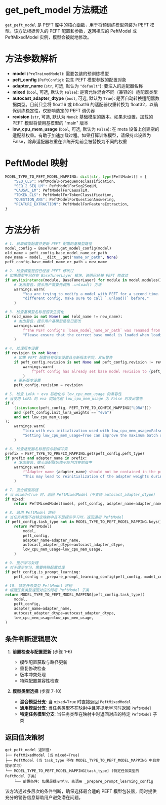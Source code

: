 # get_peft_model 方法概述

`get_peft_model` 是 PEFT 库中的核心函数，用于将预训练模型包装为 PEFT 模型。该方法根据传入的 PEFT 配置和参数，返回相应的 PeftModel 或 PeftMixedModel 实例，模型会被就地修改。

# 方法参数解析

- **model** (`PreTrainedModel`): 需要包装的预训练模型
- **peft_config** (`PeftConfig`): 包含 PEFT 模型参数的配置对象
- **adapter_name** (`str`, 可选, 默认为 `"default"`): 要注入的适配器名称
- **mixed** (`bool`, 可选, 默认为 `False`): 是否允许混合不同（兼容的）适配器类型
- **autocast_adapter_dtype** (`bool`, 可选, 默认为 `True`): 是否自动转换适配器数据类型。目前只会将 float16 或 bfloat16 的适配器权重转换为 float32，以确保训练稳定性，仅影响选定的 PEFT 调优器
- **revision** (`str`, 可选, 默认为 `None`): 基础模型的版本。如果未设置，加载的 PEFT 模型将使用基模型的 "main" 版本
- **low_cpu_mem_usage** (`bool`, 可选, 默认为 `False`): 在 meta 设备上创建空的适配器权重。有助于加速加载过程。如果打算训练模型，请保持此设置为 False，除非适配器权重在训练开始前会被替换为不同的权重

# PeftModel 映射

```python
MODEL_TYPE_TO_PEFT_MODEL_MAPPING: dict[str, type[PeftModel]] = {
    "SEQ_CLS": PeftModelForSequenceClassification,
    "SEQ_2_SEQ_LM": PeftModelForSeq2SeqLM,
    "CAUSAL_LM": PeftModelForCausalLM,
    "TOKEN_CLS": PeftModelForTokenClassification,
    "QUESTION_ANS": PeftModelForQuestionAnswering,
    "FEATURE_EXTRACTION": PeftModelForFeatureExtraction,
}
```

# 方法分析

```python
# 1. 获取模型配置并更新 PEFT 配置的基模型路径
model_config = BaseTuner.get_model_config(model)
old_name = peft_config.base_model_name_or_path
new_name = model.__dict__.get("name_or_path", None)
peft_config.base_model_name_or_path = new_name

# 2. 检查模型是否已经被 PEFT 修改过
# 如果模型中已存在 BaseTunerLayer 模块，说明已经被 PEFT 修改过
if any(isinstance(module, BaseTunerLayer) for module in model.modules()):
    # 发出警告，提示用户需要先调用 .unload() 方法
    warnings.warn(
        "You are trying to modify a model with PEFT for a second time. If you want to reload the model with a "
        "different config, make sure to call `.unload()` before."
    )

# 3. 检查基模型名称是否发生变化
if (old_name is not None) and (old_name != new_name):
    # 发出警告，提示用户基模型路径已更改
    warnings.warn(
        f"The PEFT config's `base_model_name_or_path` was renamed from '{old_name}' to '{new_name}'. "
        "Please ensure that the correct base model is loaded when loading this checkpoint."
    )

# 4. 处理版本设置
if revision is not None:
    # 如果 PEFT 配置已有版本设置且与新版本不同，发出警告
    if peft_config.revision is not None and peft_config.revision != revision:
        warnings.warn(
            f"peft config has already set base model revision to {peft_config.revision}, overwriting with revision {revision}"
        )
    # 更新版本设置
    peft_config.revision = revision

# 5. 检查 LoRA + eva 初始化与 low_cpu_mem_usage 的兼容性
# 当使用 LoRA 的 eva 初始化但 low_cpu_mem_usage 为 False 时发出警告
if (
    (isinstance(peft_config, PEFT_TYPE_TO_CONFIG_MAPPING["LORA"]))
    and (peft_config.init_lora_weights == "eva")
    and not low_cpu_mem_usage
):
    warnings.warn(
        "lora with eva initialization used with low_cpu_mem_usage=False. "
        "Setting low_cpu_mem_usage=True can improve the maximum batch size possible for eva initialization."
    )

# 6. 检查适配器名称是否与前缀冲突
prefix = PEFT_TYPE_TO_PREFIX_MAPPING.get(peft_config.peft_type)
if prefix and adapter_name in prefix:
    # 发出警告，提示适配器名称不应包含在前缀中
    warnings.warn(
        f"Adapter name {adapter_name} should not be contained in the prefix {prefix}."
        "This may lead to reinitialization of the adapter weights during loading."
    )

# 7. 混合模型路径
# 当 mixed=True 时，返回 PeftMixedModel（不支持 autocast_adapter_dtype）
if mixed:
    return PeftMixedModel(model, peft_config, adapter_name=adapter_name)

# 8. 通用 PeftModel 路径
# 当任务类型不在特定映射中且不是提示学习时，返回通用 PeftModel
if peft_config.task_type not in MODEL_TYPE_TO_PEFT_MODEL_MAPPING.keys() and not peft_config.is_prompt_learning:
    return PeftModel(
        model,
        peft_config,
        adapter_name=adapter_name,
        autocast_adapter_dtype=autocast_adapter_dtype,
        low_cpu_mem_usage=low_cpu_mem_usage,
    )

# 9. 提示学习处理
# 对于提示学习，需要特殊配置处理
if peft_config.is_prompt_learning:
    peft_config = _prepare_prompt_learning_config(peft_config, model_config)

# 10. 特定任务类型 PeftModel 路径
# 根据任务类型返回对应的特定 PeftModel 子类
return MODEL_TYPE_TO_PEFT_MODEL_MAPPING[peft_config.task_type](
    model,
    peft_config,
    adapter_name=adapter_name,
    autocast_adapter_dtype=autocast_adapter_dtype,
    low_cpu_mem_usage=low_cpu_mem_usage,
)
```

## 条件判断逻辑层次

1. **前置检查与配置更新** (步骤 1-6)
   - 模型配置获取与路径更新
   - 重复修改检查
   - 版本冲突处理
   - 特殊配置兼容性检查

2. **模型类型选择** (步骤 7-10)
   - **混合模型分支**: 当 `mixed=True` 时直接返回 `PeftMixedModel`
   - **通用模型分支**: 当任务类型不在映射中且非提示学习时返回 `PeftModel`
   - **特定任务模型分支**: 当任务类型在映射中时返回对应的特定 `PeftModel` 子类

## 返回值决策树

```
get_peft_model 返回值:
├── PeftMixedModel (当 mixed=True)
├── PeftModel (当 task_type 不在 MODEL_TYPE_TO_PEFT_MODEL_MAPPING 中且非提示学习)
└── MODEL_TYPE_TO_PEFT_MODEL_MAPPING[task_type] (特定任务类型的 PeftModel 子类)
    └── 前置条件: 如果是提示学习，先调用 _prepare_prompt_learning_config
```

该方法通过多层次的条件判断，确保选择最合适的 PEFT 模型包装器，同时提供充分的警告信息帮助用户避免潜在问题。